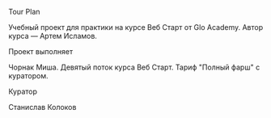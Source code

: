 Tour Plan

Учебный проект для практики на курсе Веб Старт от Glo Academy. Автор курса — Артем Исламов.

Проект выполняет

Чорнак Миша. Девятый поток курса Веб Старт. Тариф "Полный фарш" с куратором.

Куратор

Станислав Колоков
